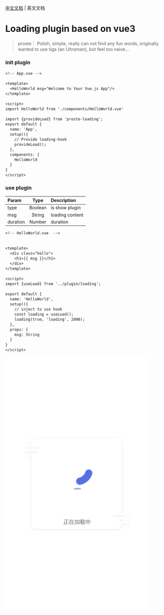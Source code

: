 [中文文档](../README.MD) | 英文文档

# Loading plugin based on vue3

>  proste： Polish, simple, really can not find any fun words, originally wanted to use tiga (an Ultraman), but feel too naive...

### init plugin 

``` vue
<!-- App.vue -->

<template>
  <HelloWorld msg="Welcome to Your Vue.js App"/>
</template>

<script>
import HelloWorld from './components/HelloWorld.vue'

import {provideLoad} from 'proste-loading';
export default {
  name: 'App',
  setup(){
    // Provide loading-hook
    provideLoad();
  },
  components: {
    HelloWorld
  }
}
</script>

```

### use plugin

| Param |  Type     | Description       |
| :---- | :----:    | :---------------  |
| type  | Boolean   | is show plugin            |
| msg   | String    | loading content    |
| duration   | Number    | duration    |


``` vue
<!-- HelloWorld.vue  -->


<template>
  <div class="hello">
    <h1>{{ msg }}</h1>
  </div>
</template>

<script>
import {useLoad} from '../plugin/loading';

export default {
  name: 'HelloWorld',
  setup(){
    // inject to use hook
    const loading = useLoad();
    loading(true, 'loading', 2000);
  },
  props: {
    msg: String
  }
}
</script>

```

![avatar](../preview/loading.png)